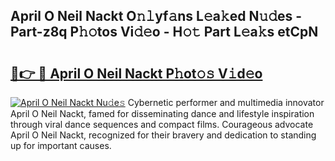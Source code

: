 ## April O Neil Nackt O𝚗𝚕yf𝚊ns L𝚎a𝚔ed N𝚞𝚍es - Part-z8q P𝚑𝚘tos Vi𝚍𝚎o - H𝚘𝚝 Part L𝚎a𝚔s etCpN

# <h2><a href="http://kf1g2g.oniu.top/?m=April+O+Neil+Nackt">🔗👉 🔴 April O Neil Nackt P𝚑ot𝚘𝚜 V𝚒d𝚎o</a></h2>

[![April O Neil Nackt Nu𝚍e𝚜](https://i.imgur.com/0qMVB7G.gif)](http://kf1g2g.oniu.top/?m=April+O+Neil+Nackt)
Cybernetic performer and multimedia innovator April O Neil Nackt, famed for disseminating dance and lifestyle inspiration through viral dance sequences and compact films. Courageous advocate April O Neil Nackt, recognized for their bravery and dedication to standing up for important causes.  
